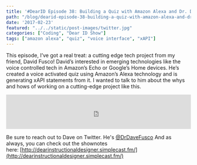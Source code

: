 ```yaml
---
title: '#DearID Episode 38: Building a Quiz with Amazon Alexa and Dr. Dave Fusco'
path: "/blog/dearid-episode-38-building-a-quiz-with-amazon-alexa-and-dr-dave-fusco"
date: '2017-02-23'
featured: "../../static/post-images/twitter.jpg"
categories: ["Coding", "Dear ID Show"]
tags: ["amazon alexa", "quiz", "voice interface", "xAPI"]
---
```


This episode, I’ve got a real treat: a cutting edge tech project from my friend, David Fusco! David’s interested in emerging technologies like the voice controlled tech in Amazon’s Echo or Google’s Home devices. He’s created a voice activated quiz using Amazon’s Alexa technology and is generating xAPI statements from it. I wanted to talk to him about the whys and hows of working on a cutting-edge project like this.

<iframe src="https://simplecast.com/e/59981?style=medium-light" width="100%" height="94px" frameborder="0" scrolling="no" seamless=""></iframe>

Be sure to reach out to Dave on Twitter. He's [@DrDaveFusco](https://twitter.com/DrDaveFusco) And as always, you can check out the shownotes here: [http://dearinstructionaldesigner.simplecast.fm/](http://dearinstructionaldesigner.simplecast.fm/)
